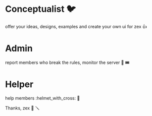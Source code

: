 # Conceptualist :bird: #

offer your ideas, designs, examples and create your own ui for zex :thumbsup: 

# Admin #

report members who break the rules, monitor the server :badminton: :tickets: 

# Helper #

help members :helmet_with_cross: :school_satchel: 

Thanks, zex :maple_leaf: :screwdriver:
